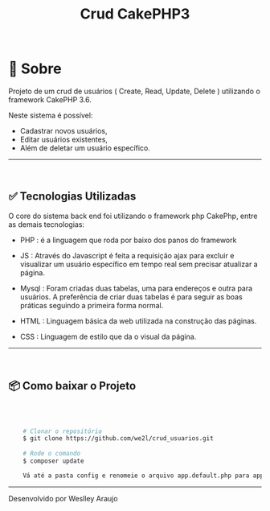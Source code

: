 <h1 align='center' >  Crud CakePHP3 </h1> 

<br>

# 📃 Sobre

Projeto de um crud de usuários ( Create, Read, Update, Delete ) utilizando o framework CakePHP 3.6.

Neste sistema é possível: 
- Cadastrar novos usuários,
- Editar usuários existentes,
- Além de deletar um usuário específico. 
***
<br>

## ✅ Tecnologias Utilizadas


O core do sistema back end foi utilizando o framework php CakePhp, entre as demais tecnologias: 

- PHP : é a linguagem que roda por baixo dos panos do framework

- JS : Através do Javascript é feita a requisição ajax para excluir e visualizar um usuário específico em tempo real sem precisar atualizar a página.

- Mysql : Foram criadas duas tabelas, uma para endereços e outra para usuários. A preferência de criar duas tabelas é para seguir as boas práticas seguindo a primeira forma normal. 

- HTML : Linguagem básica da web utilizada na construção das páginas.

- CSS : Linguagem de estilo que da o visual da página.
***
<br>

## 📦 Como baixar o Projeto

<br>

```bash

    # Clonar o repositório
    $ git clone https://github.com/we2l/crud_usuarios.git
    
    # Rode o comando
    $ composer update 

    Vá até a pasta config e renomeie o arquivo app.default.php para app.php e configure compatível com seu banco de dados.
```
---
Desenvolvido por Weslley Araujo 
